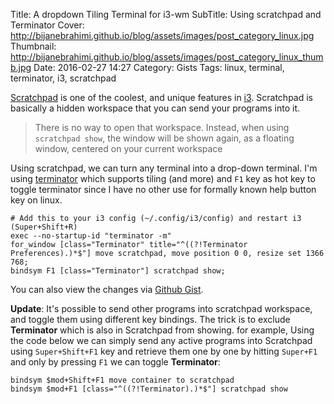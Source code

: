 Title: A dropdown Tiling Terminal for i3-wm
SubTitle: Using scratchpad and Terminator
Cover: http://bijanebrahimi.github.io/blog/assets/images/post_category_linux.jpg
Thumbnail: http://bijanebrahimi.github.io/blog/assets/images/post_category_linux_thumb.jpg
Date: 2016-02-27 14:27
Category: Gists
Tags: linux, terminal, terminator, i3, scratchpad


[Scratchpad](http://i3wm.org/docs/userguide.html#_scratchpad) is one of the
coolest, and unique features in [i3](http://i3wm.org). Scratchpad is basically a
hidden workspace that you can send your programs into it.

> There is no way to open that workspace. Instead, when using `scratchpad show`,
the window will be shown again, as a floating window, centered on your current
workspace

Using scratchpad, we can turn any terminal into a drop-down terminal. I'm using [terminator](http://www.tenshu.net/p/terminator.html) which supports tiling (and more)
and `F1` key as hot key to toggle terminator since I have no other use for formally
known help button key on linux.

```
# Add this to your i3 config (~/.config/i3/config) and restart i3 (Super+Shift+R)
exec --no-startup-id "terminator -m"
for_window [class="Terminator" title="^((?!Terminator Preferences).)*$"] move scratchpad, move position 0 0, resize set 1366 768;
bindsym F1 [class="Terminator"] scratchpad show;
```
You can also view the changes via [Github Gist](https://gist.github.com/bijanebrahimi/6641e8022dffb2e6a5dd).

**Update**: It's possible to send other programs into scratchpad workspace, and
toggle them using different key bindings. The trick is to exclude **Terminator**
which is also in Scratchpad from showing. for example, Using the code below we
can simply send any active programs into Scratchpad using `Super+Shift+F1` key
and retrieve them one by one by hitting `Super+F1` and only by pressing `F1` we
can toggle **Terminator**:

```
bindsym $mod+Shift+F1 move container to scratchpad
bindsym $mod+F1 [class="^((?!Terminator).)*$"] scratchpad show
```
